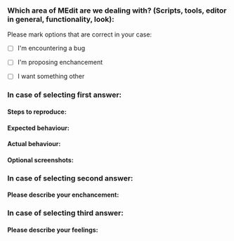 ### Which area of MEdit are we dealing with? (Scripts, tools, editor in general, functionality, look):

Please mark options that are correct in your case:

- [ ] I'm encountering a bug

- [ ] I'm proposing enchancement

- [ ] I want something other

### In case of selecting first answer:
#### Steps to reproduce:
#### Expected behaviour:
#### Actual behaviour:
#### Optional screenshots:

### In case of selecting second answer:
#### Please describe your enchancement:

### In case of selecting third answer:
#### Please describe your feelings:
